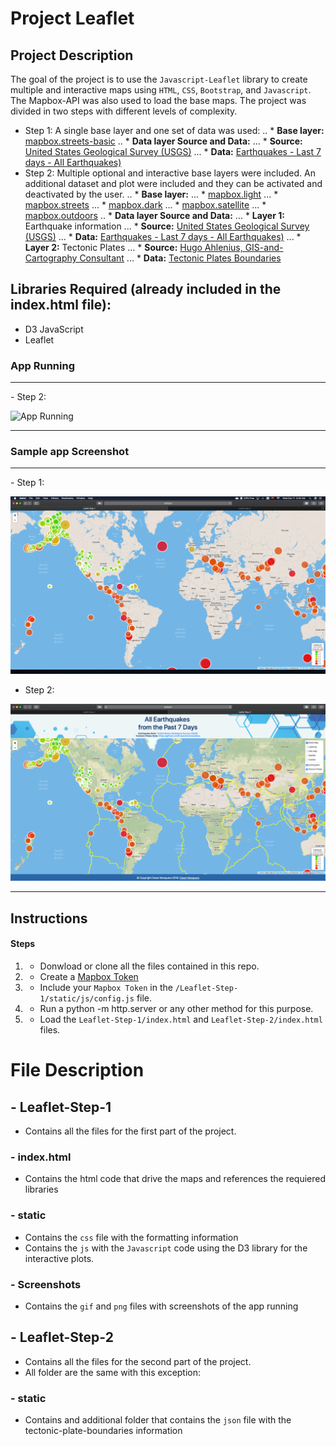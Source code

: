 # Project Leaflet

## Project Description
The goal of the project is to use the `Javascript-Leaflet` library to create multiple and interactive maps using `HTML`, `CSS`, `Bootstrap`, and `Javascript`. The Mapbox-API was also used to load the base maps. The project was divided in two steps with different levels of complexity.
- Step 1:
A single base layer and one set of data was used:
.. * **Base layer:** [mapbox.streets-basic](https://docs.mapbox.com/api/maps/#raster-tiles)
.. * **Data layer Source and Data:** 
... * **Source:** [United States Geological Survey (USGS)](https://earthquake.usgs.gov/earthquakes/feed/v1.0/geojson.php)
... * **Data:** [Earthquakes - Last 7 days - All Earthquakes)](https://earthquake.usgs.gov/earthquakes/feed/v1.0/summary/all_week.geojson)
- Step 2:
Multiple optional and interactive base layers were included. An additional dataset and plot were included and they can be activated and deactivated by the user.
.. * **Base layer:** 
... * [mapbox.light](https://docs.mapbox.com/api/maps)
... * [mapbox.streets](https://docs.mapbox.com/api/maps)
... * [mapbox.dark](https://docs.mapbox.com/api/maps)
... * [mapbox.satellite](https://docs.mapbox.com/api/maps)
... * [mapbox.outdoors](https://docs.mapbox.com/api/maps)
.. * **Data layer Source and Data:** 
... * **Layer 1:** Earthquake information
... * **Source:** [United States Geological Survey (USGS)](https://earthquake.usgs.gov/earthquakes/feed/v1.0/geojson.php)
... * **Data:** [Earthquakes - Last 7 days - All Earthquakes)](https://earthquake.usgs.gov/earthquakes/feed/v1.0/summary/all_week.geojson)
... * **Layer 2:** Tectonic Plates
... * **Source:** [Hugo Ahlenius, GIS-and-Cartography Consultant](https://github.com/fraxen/tectonicplates)
... * **Data:** [Tectonic Plates Boundaries](https://raw.githubusercontent.com/fraxen/tectonicplates/master/GeoJSON/PB2002_boundaries.json)

## Libraries Required (already included in the index.html file):
- D3 JavaScript
- Leaflet

### App Running 
<hr>
- Step 2:

![App Running](Screenshots/step-2.gif "App Running")
<hr>

### Sample app Screenshot
<hr> 
- Step 1:

![Screenshot](Screenshots/step-1.png "Screenshot")

- Step 2:

![Screenshot](Screenshots/step-2.png "Screenshot")
<hr>

## Instructions

#### Steps
1. - Donwload or clone all the files contained in this repo.
2. - Create a [Mapbox Token](https://account.mapbox.com/auth/signup/)
3. - Include your `Mapbox Token` in the `/Leaflet-Step-1/static/js/config.js` file.
3. - Run a python -m http.server or any other method for this purpose.
4. - Load the `Leaflet-Step-1/index.html` and `Leaflet-Step-2/index.html` files.

# File Description
## - Leaflet-Step-1
- Contains all the files for the first part of the project.
### - index.html
- Contains the html code that drive the maps and references the requiered libraries
### - static
- Contains the `css` file with the formatting information
- Contains the `js` with the `Javascript` code using the D3 library for the interactive plots.
### - Screenshots
- Contains the `gif` and `png` files with screenshots of the app running
## - Leaflet-Step-2
- Contains all the files for the second part of the project.
- All folder are the same with this exception:
### - static
- Contains and additional folder that contains the `json` file with the tectonic-plate-boundaries information